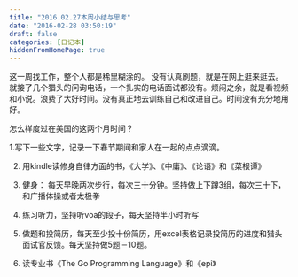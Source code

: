 ```yaml
---
title: "2016.02.27本周小结与思考"
date: "2016-02-28 03:50:19"
draft: false
categories: [日记本]
hiddenFromHomePage: true
---
```

这一周找工作，整个人都是稀里糊涂的。 没有认真刷题，就是在网上逛来逛去。就接了几个猎头的问询电话，一个扎实的电话面试都没有。烦闷之余，就是看视频和小说。浪费了大好时间。没有真正地去训练自己和改进自己。时间没有充分地用好。

怎么样度过在美国的这两个月时间？

1.写下一些文字，记录一下春节期间和家人在一起的点点滴滴。

2. 用kindle读修身自律方面的书，《大学》、《中庸》、《论语》和《菜根谭》

3. 健身： 每天早晚两次步行，每次三十分钟。坚持做上下蹲3组，每次三十下，和广播体操或者太极拳

4. 练习听力，坚持听voa的段子，每天坚持半小时听写

5. 做题和投简历，每天至少投十份简历，用excel表格记录投简历的进度和猎头面试官反馈。每天坚持做5题－10题。

6. 读专业书《The Go Programming Language》和《epi》
